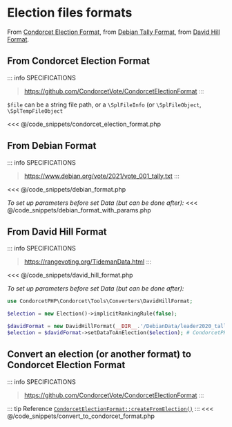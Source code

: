 # Election files formats

From [Condorcet Election Format](https://github.com/CondorcetVote/CondorcetElectionFormat), from [Debian Tally Format](https://www.debian.org/vote/2021/vote_001_tally.txt), from [David Hill Format](https://rangevoting.org/TidemanData.html).


## From Condorcet Election Format
::: info SPECIFICATIONS
> https://github.com/CondorcetVote/CondorcetElectionFormat
:::

```$file``` can be a string file path, or a ```\SplFileInfo``` (or ```\SplFileObject```, ```\SplTempFileObject```

<<< @/code_snippets/condorcet_election_format.php

## From Debian Format
::: info SPECIFICATIONS
> https://www.debian.org/vote/2021/vote_001_tally.txt
:::

<<< @/code_snippets/debian_format.php

_To set up parameters before set Data (but can be done after):_
<<< @/code_snippets/debian_format_with_params.php

## From David Hill Format
::: info SPECIFICATIONS
> https://rangevoting.org/TidemanData.html
:::

<<< @/code_snippets/david_hill_format.php

_To set up parameters before set Data (but can be done after):_
```php
use CondorcetPHP\Condorcet\Tools\Converters\DavidHillFormat;

$election = new Election()->implicitRankingRule(false);

$davidFormat = new DavidHillFormat(__DIR__.'/DebianData/leader2020_tally.txt') # CondorcetPHP\Condorcet\Tools\Converters\DavidHillFormat
$election = $davidFormat->setDataToAnElection($election); # CondorcetPHP\Condorcet\Election
```

## Convert an election (or another format) to Condorcet Election Format

::: info SPECIFICATIONS
> https://github.com/CondorcetVote/CondorcetElectionFormat
:::

::: tip Reference
[`CondorcetElectionFormat::createFromElection()`](/api-reference/Tools_Converters_CEF_CondorcetElectionFormat%20Class/Tools_Converters_CEF_CondorcetElectionFormat--createFromElection()) 
:::
<<< @/code_snippets/convert_to_condorcet_format.php